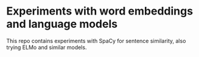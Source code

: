 # Experiments with word embeddings and language models

This repo contains experiments with SpaCy for sentence similarity, also trying ELMo and similar models.
